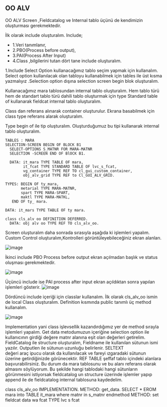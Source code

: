 ## OO ALV
OO ALV Screen ,Fieldcatalog ve Internal tablo üçünü de kendimizin oluşturması gerekmektedir.

İlk olarak include oluşturalım. 
Include; 
* 1.Veri tanımlanır, 
* 2.PBO(Process before output),
* 3.PAI(Process After Input)
* 4.Class ,bilgilerini tutan dört tane include oluşturalım.

1.Include
Select Option kullanacağımız tablo seçim yapmak için kullanalım. Select option kullanılacak olan tabloyu kullanabilmek için tables ile üst kısma yazmalıyız .Selection option dışına selection screen begin blok oluşturalım.

Kullanacağımız mara tablosundan internal tablo oluşturalım.
Hem tablo türü hem de standart tablo türü dahili tablo oluşturmak için type Standard table of kullanarak fieldcat internal tablo oluşturalım.

Class dan referans alınarak container oluşturulur.
Ekrana basabilmek için class type referans alarak  oluşturalım. 

Type begin of ile tip oluşturalım. Oluşturduğumuz bu tipi kullanarak internal tablo oluşturalım. 


```cadence
TABLES : MARA
SELECTION-SCREEN BEGIN OF BLOCK B1
  SELECT-OPTIONS S_MATNR FOR MARA-MATNR
  SELECTION -SCREEN END OF BlOCK B1.
  
  DATA: it_mara TYPE TABLE OF mara,
        it_fcat TYPE STANDARD TABLE OF lvc_s_fcat,
        vg_container TYPE REF TO cl_gui_custom_container,
        obj_alv_grid TYPE REF to Cl_GUI_ALV_GRID.
        
TYPES: BEGIN OF ty_mara,
       metarial TYPE MARA-MATNR,
       spart TYPE MARA-SPART,
       maktl TYPE MARA-MATKL,
   END OF ty_ mara.
   
DATA: it_mars TYPE TABLE OF ty mara.

class cls_alv oo DEFINITION DEFERRED.
  DATA: obj alv oo TYPE REF TO cls_alv_oo.
```

Screen oluşturalım daha sonrada sırasıyla aşağıda ki işlemleri yapalım. Custom Control oluşturalım,Kontrolleri görüntüleyebileceğiniz ekran alanları. 

![image](https://github.com/sumeyyaakbulut/ABAP-OO-ALV/assets/62395974/1f23b153-83cd-4863-bc55-4041640225c5)

İkinci include PBO Process before output ekran açılmadan başlık ve status oluşması gerekmektedir.

![image](https://github.com/sumeyyaakbulut/ABAP-OO-ALV/assets/62395974/80cbecdf-2fd8-45e1-b136-9075c03b09bd)

Üçüncü include ise PAI process after input ekran açıldıktan sonra yapılan işlemleri gösterir.
![image](https://github.com/sumeyyaakbulut/ABAP-OO-ALV/assets/62395974/0155ef57-0bd7-4e50-b836-4c162354805e)

Dördüncü include içeriği için classlar kullanalım. İlk olarak cls_alv_oo ismin de local
Class oluşturalım. Definition kısmında public tanımlı üç method kullanalım.

![image](https://github.com/sumeyyaakbulut/ABAP-OO-ALV/assets/62395974/118b75b1-4583-4616-a459-9d7d39273a76)

Implementation yani class işlevsellik kazandırdığımız yer de method sırayla işlemleri yapalım.
Get data metodumuzun  içeriğine selection option ile kullanıcının girdiği değere matnr alanına eşit olan değerleri getirelim.
FieldCatalog ile structure oluşturalım, Fieldname ile kullanılan sütunun ismi yazılır.
Outputlen ile sütunun uzunluğu belirlenir.
SELTEXT değeri araç ipucu olarak da kullanılacak ve fareyi ızgaradaki sütunun üzerine getirdiğinizde görünecektir.
REF TABLE şeffaf tablo içindeki alanlara başvurabilirsiniz. Bu durum da
mara tablosunu ve bu alanı referans olarak almasını söylüyorum.
Bu şekilde hangi tablodaki hangi sütunların görünmesini istiyorsak fieldcatalog un structure üzerinde işlemler yapıp append ile de fieldcatalog internal tablosuna kaydedelim.

class cls_alv_oo IMPLEMENTATION.
  METHOD: get_data.
    SELECT * EROM mara
      into TABLE it_mara
      where matnr in s_matnr
   endmethod
METHOD: set fieldcat
data wa fcat TYPE lvc s fcat



